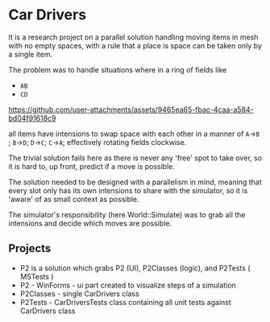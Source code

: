 # Car Drivers

It is a research project on a parallel solution handling moving items in mesh with no empty spaces, with a rule that a place is space can be taken only by a single item.

The problem was to handle situations where in a ring of fields like

* `AB`
* `CD`

https://github.com/user-attachments/assets/9465ea65-fbac-4caa-a584-bd04f91618c9

all items have intensions to swap space with each other in a manner of `A`->`B` ; `B`->`D`; `D`->`C`; `C`->`A`; effectively rotating fields clockwise.

The trivial solution fails here as there is never any 'free' spot to take over, so it is hard to, up front, predict if a move is possible. 

The solution needed to be designed with a parallelism in mind, meaning that every slot only has its own intensions to share with the simulator, so it is 'aware' of as small context as possible.

The simulator's responsibility (here World::Simulate) was to grab all the intensions and decide which moves are possible.

## Projects

* P2 is a solution which grabs P2 (UI), P2Classes (logic), and P2Tests ( MSTests )
* P2 - WinForms - ui part created to visualize steps of a simulation
* P2Classes - single CarDrivers class
* P2Tests - CarDriversTests class containing all unit tests against CarDrivers class



